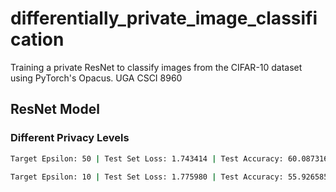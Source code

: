 # differentially_private_image_classification
Training a private ResNet to classify images from the CIFAR-10 dataset using PyTorch's Opacus.
UGA CSCI 8960


## ResNet Model

### Different Privacy Levels

```bash
Target Epsilon: 50 | Test Set Loss: 1.743414 | Test Accuracy: 60.087316 
```

```bash
Target Epsilon: 10 | Test Set Loss: 1.775980 | Test Accuracy: 55.926585 
```
